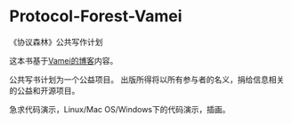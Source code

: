 Protocol-Forest-Vamei
=====================

《协议森林》公共写作计划

这本书基于[Vamei的博客](http://www.cnblogs.com/vamei)内容。

公共写书计划为一个公益项目。
出版所得将以所有参与者的名义，捐给信息相关的公益和开源项目。

急求代码演示，Linux/Mac OS/Windows下的代码演示，插画。

